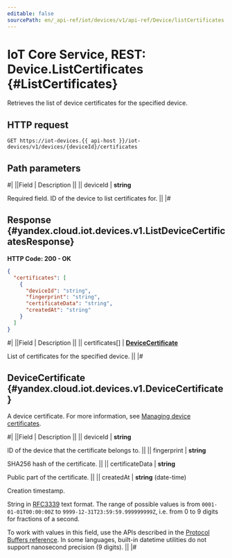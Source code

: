 ```yaml
---
editable: false
sourcePath: en/_api-ref/iot/devices/v1/api-ref/Device/listCertificates.md
---
```


# IoT Core Service, REST: Device.ListCertificates {#ListCertificates}

Retrieves the list of device certificates for the specified device.

## HTTP request

```
GET https://iot-devices.{{ api-host }}/iot-devices/v1/devices/{deviceId}/certificates
```

## Path parameters

#|
||Field | Description ||
|| deviceId | **string**

Required field. ID of the device to list certificates for. ||
|#

## Response {#yandex.cloud.iot.devices.v1.ListDeviceCertificatesResponse}

**HTTP Code: 200 - OK**

```json
{
  "certificates": [
    {
      "deviceId": "string",
      "fingerprint": "string",
      "certificateData": "string",
      "createdAt": "string"
    }
  ]
}
```

#|
||Field | Description ||
|| certificates[] | **[DeviceCertificate](#yandex.cloud.iot.devices.v1.DeviceCertificate)**

List of certificates for the specified device. ||
|#

## DeviceCertificate {#yandex.cloud.iot.devices.v1.DeviceCertificate}

A device certificate. For more information, see [Managing device certificates](/docs/iot-core/operations/certificates/device-certificates).

#|
||Field | Description ||
|| deviceId | **string**

ID of the device that the certificate belongs to. ||
|| fingerprint | **string**

SHA256 hash of the certificate. ||
|| certificateData | **string**

Public part of the certificate. ||
|| createdAt | **string** (date-time)

Creation timestamp.

String in [RFC3339](https://www.ietf.org/rfc/rfc3339.txt) text format. The range of possible values is from
`0001-01-01T00:00:00Z` to `9999-12-31T23:59:59.999999999Z`, i.e. from 0 to 9 digits for fractions of a second.

To work with values in this field, use the APIs described in the
[Protocol Buffers reference](https://developers.google.com/protocol-buffers/docs/reference/overview).
In some languages, built-in datetime utilities do not support nanosecond precision (9 digits). ||
|#